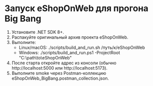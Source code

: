 # Запуск eShopOnWeb для прогона Big Bang

1) Установите .NET SDK 8+.
2) Распакуйте оригинальный архив проекта eShopOnWeb.
3) Выполните:
   - Linux/macOS: ./scripts/build_and_run.sh /путь/к/eShopOnWeb
   - Windows: ./scripts/build_and_run.ps1 -ProjectRoot "C:\\path\\to\\eShopOnWeb"
4) После старта откройте адрес из консоли (обычно http://localhost:5000 или http://localhost:5173).
5) Выполните smoke через Postman-коллекцию eShopOnWeb_BigBang.postman_collection.json.
